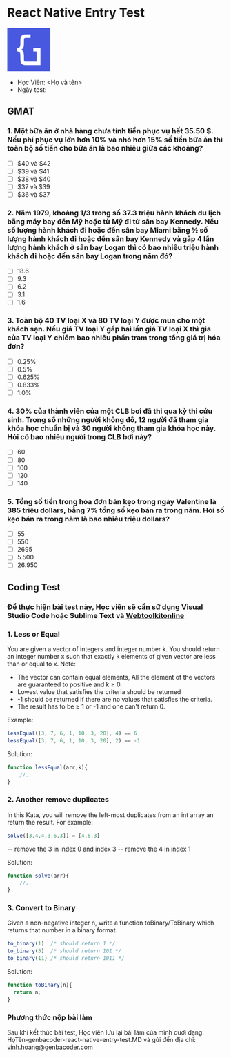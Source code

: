 # React Native Entry Test

<img src="./logo.png" width="100px"/>

- Học Viên: <Họ và tên>
- Ngày test: <dd-mm-yyyy>

## GMAT

### 1. Một bữa ăn ở nhà hàng chưa tính tiền phục vụ hết 35.50 $. Nếu phí phục vụ lớn hơn 10% và nhỏ hơn 15% số tiền bữa ăn thì toàn bộ số tiền cho bữa ăn là bao nhiêu giữa các khoảng?
- [ ] $40 và $42
- [ ] $39 và $41
- [ ] $38 và $40
- [ ] $37 và $39
- [ ] $36 và $37

### 2. Năm 1979, khoảng 1/3 trong số 37.3 triệu hành khách du lịch bằng máy bay đến Mỹ hoặc từ Mỹ đi từ sân bay Kennedy. Nếu số lượng hành khách đi hoặc đến sân bay Miami bằng ½ số lượng hành khách đi hoặc đến sân bay Kennedy và gấp 4 lần lượng hành khách ở sân bay Logan thì có bao nhiêu triệu hành khách đi hoặc đến sân bay Logan trong năm đó?
- [ ] 18.6
- [ ] 9.3
- [ ] 6.2
- [ ] 3.1
- [ ] 1.6

### 3. Toàn bộ 40 TV loại X và 80 TV loại Y được mua cho một khách sạn. Nếu giá TV loại Y gấp hai lần giá TV loại X thì gia của TV loại Y chiếm bao nhiêu phần tram trong tổng giá trị hóa đơn?
- [ ] 0.25%
- [ ] 0.5%
- [ ] 0.625%
- [ ] 0.833%
- [ ] 1.0%

### 4. 30% của thành viên của một CLB bơi đã thi qua kỳ thi cứu sinh. Trong số những người không đỗ, 12 người đã tham gia khóa học chuẩn bị và 30 người không tham gia khóa học này. Hỏi có bao nhiêu người trong CLB bơi này?
- [ ] 60
- [ ] 80
- [ ] 100
- [ ] 120
- [ ] 140

### 5. Tổng số tiền trong hóa đơn bán kẹo trong ngày Valentine là 385 triệu dollars, bằng 7% tổng số kẹo bán ra trong năm. Hỏi số kẹo bán ra trong năm là bao nhiêu triệu dollars?
- [ ] 55
- [ ] 550
- [ ] 2695
- [ ] 5.500
- [ ] 26.950

## Coding Test

### Để thực hiện bài test này, Học viên sẽ cần sử dụng Visual Studio Code hoặc Sublime Text và [Webtoolkitonline](https://www.webtoolkitonline.com/javascript-tester.html) 

### 1. Less or Equal
You are given a vector of integers and integer number k. You should return an integer number x such that exactly k elements of given vector are less than or equal to x.
Note:
- The vector can contain equal elements, All the element of the vectors are guaranteed to positive and k ≥ 0.
- Lowest value that satisfies the criteria should be returned
- -1 should be returned if there are no values that satisfies the criteria.
- The result has to be ≥ 1 or -1 and one can't return 0.

Example:
```js
lessEqual([3, 7, 6, 1, 10, 3, 20], 4) == 6
lessEqual([3, 7, 6, 1, 10, 3, 20], 2) == -1
```

Solution: 
```js
function lessEqual(arr,k){
    //..
}
```

### 2. Another remove duplicates
In this Kata, you will remove the left-most duplicates from an int array an return the result.
For example:
```js
solve([3,4,4,3,6,3]) = [4,6,3]
```
-- remove the 3 in index 0 and index 3
-- remove the 4 in index 1

Solution: 
```js
function solve(arr){
    //..
}
```

### 3. Convert to Binary
Given a non-negative integer n, write a function toBinary/ToBinary which returns that number in a binary format.
```js
to_binary(1)  /* should return 1 */
to_binary(5)  /* should return 101 */
to_binary(11) /* should return 1011 */
```

Solution: 
```js
function toBinary(n){
  return n;
}
```

### Phương thức nộp bài làm

Sau khi kết thúc bài test, Học viên lưu lại bài làm của mình dưới dạng: HọTên-genbacoder-react-native-entry-test.MD và gửi đến địa chỉ: vinh.hoang@genbacoder.com